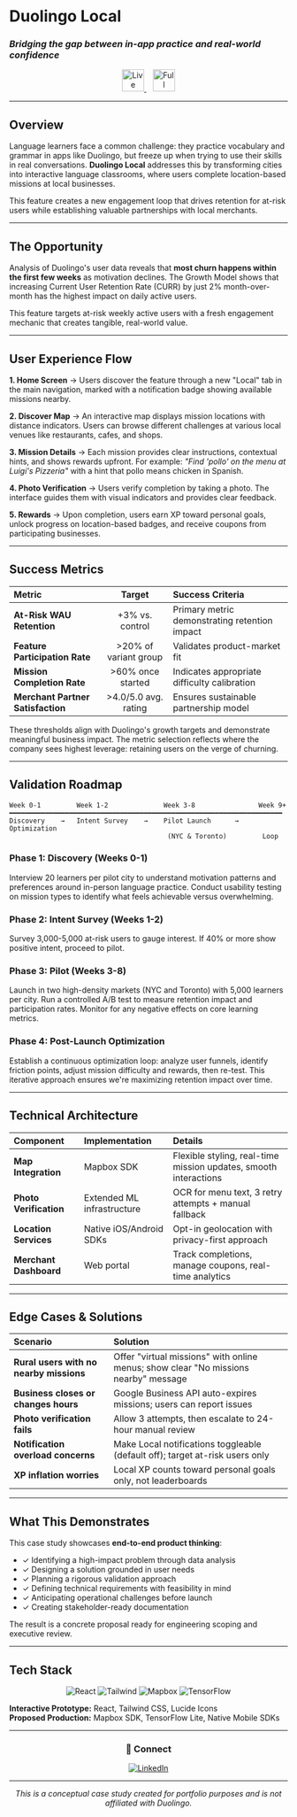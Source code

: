 # Duolingo Local
### *Bridging the gap between in-app practice and real-world confidence*

<p align="center">
  <a href="https://jad-takieddin.github.io/DuolingoLocal-Jad/">
    <img src="https://img.shields.io/badge/🎮_LIVE_PROTOTYPE-58CC02?style=for-the-badge&logoColor=white" alt="Live Prototype" height="40"/>
  </a>
  &nbsp;&nbsp;
  <a href="./Jad-Duolingo-APM-Deck.pdf">
    <img src="https://img.shields.io/badge/📊_FULL_DECK-1CB0F6?style=for-the-badge&logoColor=white" alt="Full Deck" height="40"/>
  </a>
</p>

---

## Overview

Language learners face a common challenge: they practice vocabulary and grammar in apps like Duolingo, but freeze up when trying to use their skills in real conversations. **Duolingo Local** addresses this by transforming cities into interactive language classrooms, where users complete location-based missions at local businesses.

This feature creates a new engagement loop that drives retention for at-risk users while establishing valuable partnerships with local merchants.

---

## The Opportunity

Analysis of Duolingo's user data reveals that **most churn happens within the first few weeks** as motivation declines. The Growth Model shows that increasing Current User Retention Rate (CURR) by just 2% month-over-month has the highest impact on daily active users. 

This feature targets at-risk weekly active users with a fresh engagement mechanic that creates tangible, real-world value.

---

## User Experience Flow

**1. Home Screen** → Users discover the feature through a new "Local" tab in the main navigation, marked with a notification badge showing available missions nearby.

**2. Discover Map** → An interactive map displays mission locations with distance indicators. Users can browse different challenges at various local venues like restaurants, cafes, and shops.

**3. Mission Details** → Each mission provides clear instructions, contextual hints, and shows rewards upfront. For example: *"Find 'pollo' on the menu at Luigi's Pizzeria"* with a hint that pollo means chicken in Spanish.

**4. Photo Verification** → Users verify completion by taking a photo. The interface guides them with visual indicators and provides clear feedback.

**5. Rewards** → Upon completion, users earn XP toward personal goals, unlock progress on location-based badges, and receive coupons from participating businesses.

---

## Success Metrics

<div align="center">

| Metric | Target | Success Criteria |
|:-------|:------:|:-----------------|
| **At-Risk WAU Retention** | +3% vs. control | Primary metric demonstrating retention impact |
| **Feature Participation Rate** | >20% of variant group | Validates product-market fit |
| **Mission Completion Rate** | >60% once started | Indicates appropriate difficulty calibration |
| **Merchant Partner Satisfaction** | >4.0/5.0 avg. rating | Ensures sustainable partnership model |

</div>

These thresholds align with Duolingo's growth targets and demonstrate meaningful business impact. The metric selection reflects where the company sees highest leverage: retaining users on the verge of churning.

---

## Validation Roadmap

```
Week 0-1         Week 1-2              Week 3-8                Week 9+
━━━━━━━━━━━━━━━━━━━━━━━━━━━━━━━━━━━━━━━━━━━━━━━━━━━━━━━━━━━━━━━━━━━━━
Discovery    →   Intent Survey    →    Pilot Launch      →    Optimization
                                        (NYC & Toronto)         Loop
```

### Phase 1: Discovery (Weeks 0-1)
Interview 20 learners per pilot city to understand motivation patterns and preferences around in-person language practice. Conduct usability testing on mission types to identify what feels achievable versus overwhelming.

### Phase 2: Intent Survey (Weeks 1-2)
Survey 3,000-5,000 at-risk users to gauge interest. If 40% or more show positive intent, proceed to pilot.

### Phase 3: Pilot (Weeks 3-8)
Launch in two high-density markets (NYC and Toronto) with 5,000 learners per city. Run a controlled A/B test to measure retention impact and participation rates. Monitor for any negative effects on core learning metrics.

### Phase 4: Post-Launch Optimization
Establish a continuous optimization loop: analyze user funnels, identify friction points, adjust mission difficulty and rewards, then re-test. This iterative approach ensures we're maximizing retention impact over time.

---

## Technical Architecture

<div align="center">

| **Component** | **Implementation** | **Details** |
|:--------------|:-------------------|:------------|
| **Map Integration** | Mapbox SDK | Flexible styling, real-time mission updates, smooth interactions |
| **Photo Verification** | Extended ML infrastructure | OCR for menu text, 3 retry attempts + manual fallback |
| **Location Services** | Native iOS/Android SDKs | Opt-in geolocation with privacy-first approach |
| **Merchant Dashboard** | Web portal | Track completions, manage coupons, real-time analytics |

</div>

---

## Edge Cases & Solutions

| Scenario | Solution |
|:---------|:---------|
| **Rural users with no nearby missions** | Offer "virtual missions" with online menus; show clear "No missions nearby" message |
| **Business closes or changes hours** | Google Business API auto-expires missions; users can report issues |
| **Photo verification fails** | Allow 3 attempts, then escalate to 24-hour manual review |
| **Notification overload concerns** | Make Local notifications toggleable (default off); target at-risk users only |
| **XP inflation worries** | Local XP counts toward personal goals only, not leaderboards |

---

## What This Demonstrates

This case study showcases **end-to-end product thinking**:

- ✓ Identifying a high-impact problem through data analysis
- ✓ Designing a solution grounded in user needs
- ✓ Planning a rigorous validation approach
- ✓ Defining technical requirements with feasibility in mind
- ✓ Anticipating operational challenges before launch
- ✓ Creating stakeholder-ready documentation

The result is a concrete proposal ready for engineering scoping and executive review.

---

## Tech Stack

<p align="center">
  <img src="https://img.shields.io/badge/React-20232A?style=for-the-badge&logo=react&logoColor=61DAFB" alt="React"/>
  <img src="https://img.shields.io/badge/Tailwind_CSS-38B2AC?style=for-the-badge&logo=tailwind-css&logoColor=white" alt="Tailwind"/>
  <img src="https://img.shields.io/badge/Mapbox-000000?style=for-the-badge&logo=mapbox&logoColor=white" alt="Mapbox"/>
  <img src="https://img.shields.io/badge/TensorFlow-FF6F00?style=for-the-badge&logo=tensorflow&logoColor=white" alt="TensorFlow"/>
</p>

**Interactive Prototype:** React, Tailwind CSS, Lucide Icons  
**Proposed Production:** Mapbox SDK, TensorFlow Lite, Native Mobile SDKs

---

<div align="center">

### 🔗 Connect

[![LinkedIn](https://img.shields.io/badge/LinkedIn-0077B5?style=for-the-badge&logo=linkedin&logoColor=white)](https://www.linkedin.com/in/jad-takieddin/)

---

*This is a conceptual case study created for portfolio purposes and is not affiliated with Duolingo.*

</div>
